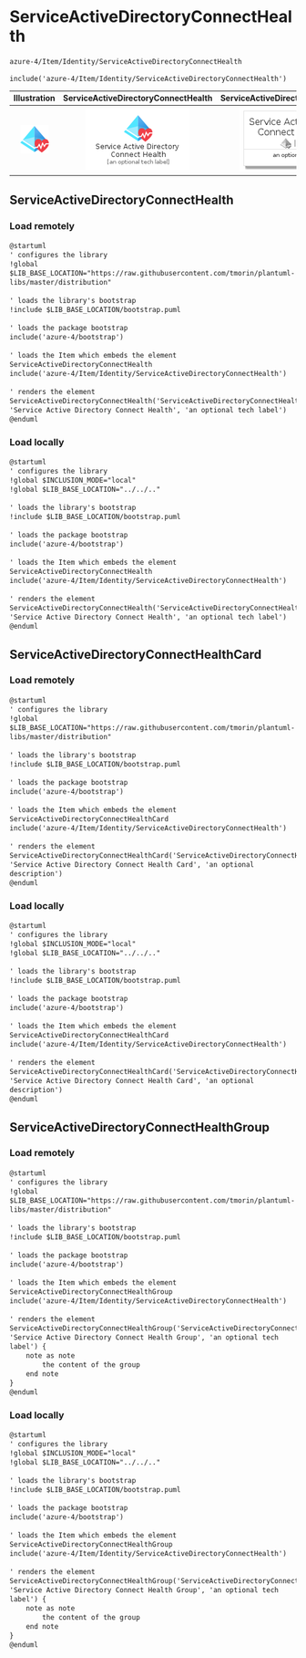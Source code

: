 # ServiceActiveDirectoryConnectHealth


```text
azure-4/Item/Identity/ServiceActiveDirectoryConnectHealth
```

```text
include('azure-4/Item/Identity/ServiceActiveDirectoryConnectHealth')
```



| Illustration | ServiceActiveDirectoryConnectHealth | ServiceActiveDirectoryConnectHealthCard | ServiceActiveDirectoryConnectHealthGroup |
| :---: | :---: | :---: | :---: |
| ![illustration for Illustration](../../../azure-4/Item/Identity/ServiceActiveDirectoryConnectHealth.png) | ![illustration for ServiceActiveDirectoryConnectHealth](../../../azure-4/Item/Identity/ServiceActiveDirectoryConnectHealth.Local.png) | ![illustration for ServiceActiveDirectoryConnectHealthCard](../../../azure-4/Item/Identity/ServiceActiveDirectoryConnectHealthCard.Local.png) | ![illustration for ServiceActiveDirectoryConnectHealthGroup](../../../azure-4/Item/Identity/ServiceActiveDirectoryConnectHealthGroup.Local.png) |




## ServiceActiveDirectoryConnectHealth

### Load remotely
```plantuml
@startuml
' configures the library
!global $LIB_BASE_LOCATION="https://raw.githubusercontent.com/tmorin/plantuml-libs/master/distribution"

' loads the library's bootstrap
!include $LIB_BASE_LOCATION/bootstrap.puml

' loads the package bootstrap
include('azure-4/bootstrap')

' loads the Item which embeds the element ServiceActiveDirectoryConnectHealth
include('azure-4/Item/Identity/ServiceActiveDirectoryConnectHealth')

' renders the element
ServiceActiveDirectoryConnectHealth('ServiceActiveDirectoryConnectHealth', 'Service Active Directory Connect Health', 'an optional tech label')
@enduml
```

### Load locally
```plantuml
@startuml
' configures the library
!global $INCLUSION_MODE="local"
!global $LIB_BASE_LOCATION="../../.."

' loads the library's bootstrap
!include $LIB_BASE_LOCATION/bootstrap.puml

' loads the package bootstrap
include('azure-4/bootstrap')

' loads the Item which embeds the element ServiceActiveDirectoryConnectHealth
include('azure-4/Item/Identity/ServiceActiveDirectoryConnectHealth')

' renders the element
ServiceActiveDirectoryConnectHealth('ServiceActiveDirectoryConnectHealth', 'Service Active Directory Connect Health', 'an optional tech label')
@enduml
```

## ServiceActiveDirectoryConnectHealthCard

### Load remotely
```plantuml
@startuml
' configures the library
!global $LIB_BASE_LOCATION="https://raw.githubusercontent.com/tmorin/plantuml-libs/master/distribution"

' loads the library's bootstrap
!include $LIB_BASE_LOCATION/bootstrap.puml

' loads the package bootstrap
include('azure-4/bootstrap')

' loads the Item which embeds the element ServiceActiveDirectoryConnectHealthCard
include('azure-4/Item/Identity/ServiceActiveDirectoryConnectHealth')

' renders the element
ServiceActiveDirectoryConnectHealthCard('ServiceActiveDirectoryConnectHealthCard', 'Service Active Directory Connect Health Card', 'an optional description')
@enduml
```

### Load locally
```plantuml
@startuml
' configures the library
!global $INCLUSION_MODE="local"
!global $LIB_BASE_LOCATION="../../.."

' loads the library's bootstrap
!include $LIB_BASE_LOCATION/bootstrap.puml

' loads the package bootstrap
include('azure-4/bootstrap')

' loads the Item which embeds the element ServiceActiveDirectoryConnectHealthCard
include('azure-4/Item/Identity/ServiceActiveDirectoryConnectHealth')

' renders the element
ServiceActiveDirectoryConnectHealthCard('ServiceActiveDirectoryConnectHealthCard', 'Service Active Directory Connect Health Card', 'an optional description')
@enduml
```

## ServiceActiveDirectoryConnectHealthGroup

### Load remotely
```plantuml
@startuml
' configures the library
!global $LIB_BASE_LOCATION="https://raw.githubusercontent.com/tmorin/plantuml-libs/master/distribution"

' loads the library's bootstrap
!include $LIB_BASE_LOCATION/bootstrap.puml

' loads the package bootstrap
include('azure-4/bootstrap')

' loads the Item which embeds the element ServiceActiveDirectoryConnectHealthGroup
include('azure-4/Item/Identity/ServiceActiveDirectoryConnectHealth')

' renders the element
ServiceActiveDirectoryConnectHealthGroup('ServiceActiveDirectoryConnectHealthGroup', 'Service Active Directory Connect Health Group', 'an optional tech label') {
    note as note
        the content of the group
    end note
}
@enduml
```

### Load locally
```plantuml
@startuml
' configures the library
!global $INCLUSION_MODE="local"
!global $LIB_BASE_LOCATION="../../.."

' loads the library's bootstrap
!include $LIB_BASE_LOCATION/bootstrap.puml

' loads the package bootstrap
include('azure-4/bootstrap')

' loads the Item which embeds the element ServiceActiveDirectoryConnectHealthGroup
include('azure-4/Item/Identity/ServiceActiveDirectoryConnectHealth')

' renders the element
ServiceActiveDirectoryConnectHealthGroup('ServiceActiveDirectoryConnectHealthGroup', 'Service Active Directory Connect Health Group', 'an optional tech label') {
    note as note
        the content of the group
    end note
}
@enduml
```

